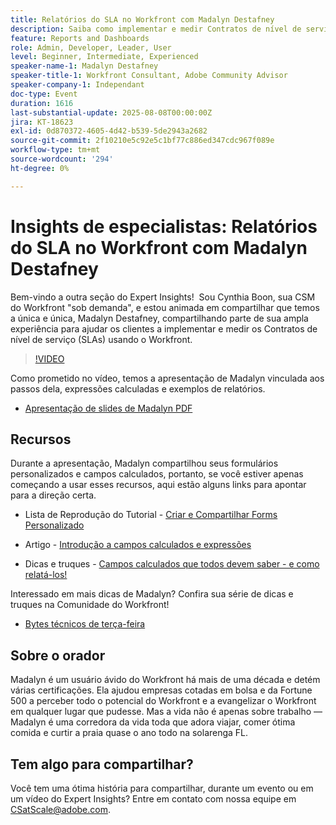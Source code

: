 ```yaml
---
title: Relatórios do SLA no Workfront com Madalyn Destafney
description: Saiba como implementar e medir Contratos de nível de serviço (SLAs) no Adobe Workfront com dicas de especialistas do Madalyn Destafney, incluindo orientação passo a passo, exemplos de campos calculados e práticas recomendadas de formulários personalizados.
feature: Reports and Dashboards
role: Admin, Developer, Leader, User
level: Beginner, Intermediate, Experienced
speaker-name-1: Madalyn Destafney
speaker-title-1: Workfront Consultant, Adobe Community Advisor
speaker-company-1: Independant
doc-type: Event
duration: 1616
last-substantial-update: 2025-08-08T00:00:00Z
jira: KT-18623
exl-id: 0d870372-4605-4d42-b539-5de2943a2682
source-git-commit: 2f10210e5c92e5c1bf77c886ed347cdc967f089e
workflow-type: tm+mt
source-wordcount: '294'
ht-degree: 0%

---
```


# Insights de especialistas: Relatórios do SLA no Workfront com Madalyn Destafney

Bem-vindo a outra seção do Expert Insights!  Sou Cynthia Boon, sua CSM do Workfront &quot;sob demanda&quot;, e estou animada em compartilhar que temos a única e única, Madalyn Destafney, compartilhando parte de sua ampla experiência para ajudar os clientes a implementar e medir os Contratos de nível de serviço (SLAs) usando o Workfront. 

>[!VIDEO](https://video.tv.adobe.com/v/3469983/?learn=on&enablevpops&captions=por_br)

Como prometido no vídeo, temos a apresentação de Madalyn vinculada aos passos dela, expressões calculadas e exemplos de relatórios. 

* [Apresentação de slides de Madalyn PDF](https://cdn.experience.workfront.com/Training/Guides/Customer+Success+at+Scale/SLA+Reporting.pdf)

## Recursos

Durante a apresentação, Madalyn compartilhou seus formulários personalizados e campos calculados, portanto, se você estiver apenas começando a usar esses recursos, aqui estão alguns links para apontar para a direção certa. 

* Lista de Reprodução do Tutorial - [Criar e Compartilhar Forms Personalizado](https://experienceleague.adobe.com/pt-br/playlists/workfront-create-and-manage-custom-forms)

* Artigo - [Introdução a campos calculados e expressões](https://experienceleague.adobe.com/pt-br/docs/workfront-learn/tutorials-workfront/custom-data/calculated-expressions/get-started-with-calculated-fields-and-expressions)

* Dicas e truques - [Campos calculados que todos devem saber - e como relatá-los!](https://experienceleague.adobe.com/pt-br/docs/events/the-skill-exchange-recordings/workfront/apr2022/calculated-fields)

Interessado em mais dicas de Madalyn? Confira sua série de dicas e truques na Comunidade do Workfront! 

* [Bytes técnicos de terça-feira](https://experienceleaguecommunities.adobe.com/t5/workfront-discussions/tuesday-tech-bytes/m-p/625812?profile.language=pt#M2742)

## Sobre o orador 

Madalyn é um usuário ávido do Workfront há mais de uma década e detém várias certificações. Ela ajudou empresas cotadas em bolsa e da Fortune 500 a perceber todo o potencial do Workfront e a evangelizar o Workfront em qualquer lugar que pudesse. Mas a vida não é apenas sobre trabalho — Madalyn é uma corredora da vida toda que adora viajar, comer ótima comida e curtir a praia quase o ano todo na solarenga FL. 

## Tem algo para compartilhar?

Você tem uma ótima história para compartilhar, durante um evento ou em um vídeo do Expert Insights? Entre em contato com nossa equipe em [CSatScale@adobe.com](mailto:CSatScale@adobe.com).
